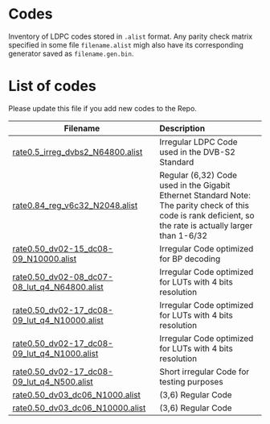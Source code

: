 # Codes

Inventory of LDPC codes stored in  `.alist` format. Any parity check matrix specified in some file 
`filename.alist` migh also have its corresponding generator saved as `filename.gen.bin`.

# List of codes
Please update this file if you add new codes to the Repo.

| Filename                     | Description
|--------------------------|:------------
| [rate0.5_irreg_dvbs2_N64800.alist](rate0.84_reg_v6c32_N2048.alist)     |  Irregular LDPC Code used in the DVB-S2 Standard
| [rate0.84_reg_v6c32_N2048.alist](rate0.84_reg_v6c32_N2048.alist) | Regular (6,32) Code used in the Gigabit Ethernet Standard Note: The parity check of this code is rank deficient, so the rate is actually larger than 1-6/32
| [rate0.50_dv02-15_dc08-09_N10000.alist](rate0.50_dv02-15_dc08-09_N10000.alist) | Irregular Code optimized for BP decoding
| [rate0.50_dv02-08_dc07-08_lut_q4_N64800.alist](rate0.50_dv02-08_dc07-08_lut_q4_N64800.alist) | Irregular Code optimized for LUTs with 4 bits resolution
| [rate0.50_dv02-17_dc08-09_lut_q4_N10000.alist](rate0.50_dv02-17_dc08-09_lut_q4_N10000.alist) | Irregular Code optimized for LUTs with 4 bits resolution
| [rate0.50_dv02-17_dc08-09_lut_q4_N1000.alist](rate0.50_dv02-17_dc08-09_lut_q4_N1000.alist) | Irregular Code optimized for LUTs with 4 bits resolution
| [rate0.50_dv02-17_dc08-09_lut_q4_N500.alist](rate0.50_dv02-17_dc08-09_lut_q4_N500.alist) | Short irregular Code for testing purposes
| [rate0.50_dv03_dc06_N1000.alist](rate0.50_dv03_dc06_N1000.alist) | (3,6) Regular Code
| [rate0.50_dv03_dc06_N10000.alist](rate0.50_dv03_dc06_N10000.alist) | (3,6) Regular Code

